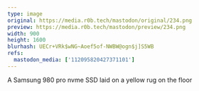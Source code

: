 ```yaml
---
type: image
original: https://media.r0b.tech/mastodon/original/234.png
preview: https://media.r0b.tech/mastodon/preview/234.png
width: 900
height: 1600
blurhash: UECr+VRk$wNG~Aoef5of-NWBW@ogn$j]S5WB
refs:
  mastodon_media: ['112095820427371101']
---
```


A Samsung 980 pro nvme SSD laid on a yellow rug on the floor
